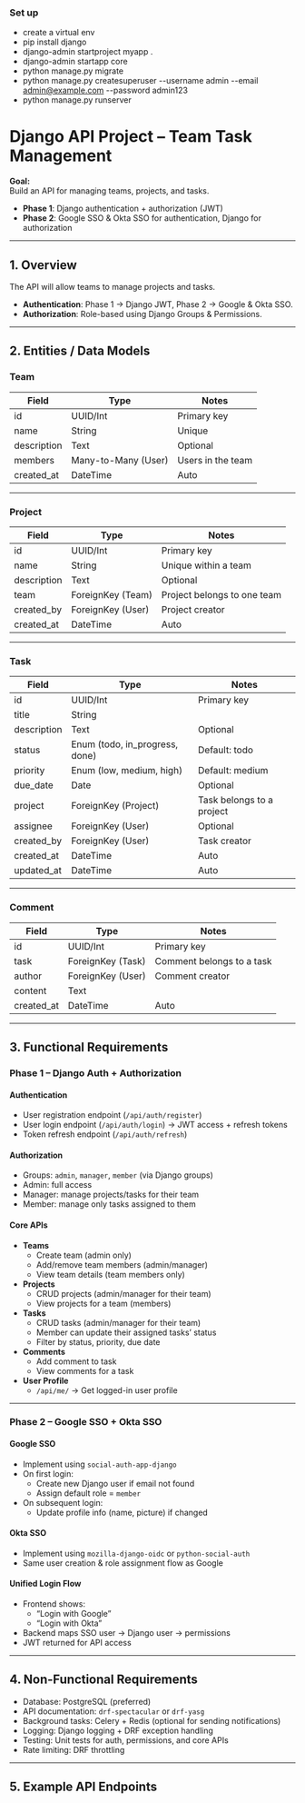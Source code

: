 ### Set up
- create a virtual env
- pip install django
- django-admin startproject myapp .
- django-admin startapp core 
- python manage.py migrate
- python manage.py createsuperuser --username admin --email admin@example.com --password admin123
- python manage.py runserver


# Django API Project – Team Task Management

**Goal:**  
Build an API for managing teams, projects, and tasks.  
- **Phase 1**: Django authentication + authorization (JWT)  
- **Phase 2**: Google SSO & Okta SSO for authentication, Django for authorization  

---

## 1. Overview
The API will allow teams to manage projects and tasks.  
- **Authentication**: Phase 1 → Django JWT, Phase 2 → Google & Okta SSO.  
- **Authorization**: Role-based using Django Groups & Permissions.  

---

## 2. Entities / Data Models


### Team
| Field       | Type           | Notes |
|-------------|---------------|-------|
| id          | UUID/Int      | Primary key |
| name        | String        | Unique |
| description | Text          | Optional |
| members     | Many-to-Many (User) | Users in the team |
| created_at  | DateTime      | Auto |

---

### Project
| Field       | Type           | Notes |
|-------------|---------------|-------|
| id          | UUID/Int      | Primary key |
| name        | String        | Unique within a team |
| description | Text          | Optional |
| team        | ForeignKey (Team) | Project belongs to one team |
| created_by  | ForeignKey (User) | Project creator |
| created_at  | DateTime      | Auto |

---

### Task
| Field       | Type           | Notes |
|-------------|---------------|-------|
| id          | UUID/Int      | Primary key |
| title       | String        |  |
| description | Text          | Optional |
| status      | Enum (todo, in_progress, done) | Default: todo |
| priority    | Enum (low, medium, high) | Default: medium |
| due_date    | Date          | Optional |
| project     | ForeignKey (Project) | Task belongs to a project |
| assignee    | ForeignKey (User) | Optional |
| created_by  | ForeignKey (User) | Task creator |
| created_at  | DateTime      | Auto |
| updated_at  | DateTime      | Auto |

---

### Comment
| Field       | Type           | Notes |
|-------------|---------------|-------|
| id          | UUID/Int      | Primary key |
| task        | ForeignKey (Task) | Comment belongs to a task |
| author      | ForeignKey (User) | Comment creator |
| content     | Text          |  |
| created_at  | DateTime      | Auto |

---

## 3. Functional Requirements

### Phase 1 – Django Auth + Authorization

#### Authentication
- User registration endpoint (`/api/auth/register`)
- User login endpoint (`/api/auth/login`) → JWT access + refresh tokens
- Token refresh endpoint (`/api/auth/refresh`)

#### Authorization
- Groups: `admin`, `manager`, `member` (via Django groups)
- Admin: full access
- Manager: manage projects/tasks for their team
- Member: manage only tasks assigned to them

#### Core APIs
- **Teams**
  - Create team (admin only)
  - Add/remove team members (admin/manager)
  - View team details (team members only)
- **Projects**
  - CRUD projects (admin/manager for their team)
  - View projects for a team (members)
- **Tasks**
  - CRUD tasks (admin/manager for their team)
  - Member can update their assigned tasks’ status
  - Filter by status, priority, due date
- **Comments**
  - Add comment to task
  - View comments for a task
- **User Profile**
  - `/api/me/` → Get logged-in user profile

---

### Phase 2 – Google SSO + Okta SSO

#### Google SSO
- Implement using `social-auth-app-django`
- On first login:
  - Create new Django user if email not found
  - Assign default role = `member`
- On subsequent login:
  - Update profile info (name, picture) if changed

#### Okta SSO
- Implement using `mozilla-django-oidc` or `python-social-auth`
- Same user creation & role assignment flow as Google

#### Unified Login Flow
- Frontend shows:
  - “Login with Google”
  - “Login with Okta”
- Backend maps SSO user → Django user → permissions
- JWT returned for API access

---

## 4. Non-Functional Requirements
- Database: PostgreSQL (preferred)
- API documentation: `drf-spectacular` or `drf-yasg`
- Background tasks: Celery + Redis (optional for sending notifications)
- Logging: Django logging + DRF exception handling
- Testing: Unit tests for auth, permissions, and core APIs
- Rate limiting: DRF throttling

---

## 5. Example API Endpoints
